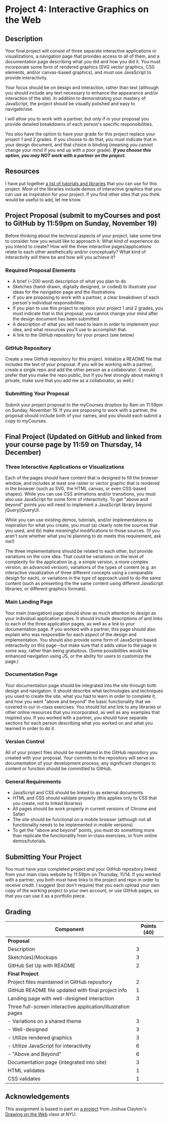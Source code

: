 # Project 4: Interactive Graphics on the Web

## Description
Your final project will consist of three separate interactive applications or visualizations, a navigation page that provides access to all of them, and a documentation page describing what you did and how you did it. You must incorporate some form of rendered graphics (SVG vector graphics, CSS elements, and/or canvas-based graphics), and must use JavaScript to provide interactivity. 

Your focus should be on design and interaction, rather than text (although you should include any text necessary to enhance the appearance and/or interaction of the site). In addition to demonstrating your mastery of JavaScript, the project should be visually polished and easy to navigate/use. 

I will allow you to work with a partner, but *only* if in your proposal you provide detailed breakdowns of each person's specific responsibilities. 

You also have the option to have your grade for this project replace your project 1 and 2 grades. If you choose to do that, you must indicate that in your design document, and that choice is binding (meaning you cannot change your mind if you end up with a poor grade). ***If you choose this option, you may NOT work with a partner on the project.***

## Resources
I have put together [a list of tutorials and libraries](project4-resources.md) that you can use for this project. Most of the libraries include demos of interactive graphics that you can use as inspiration for your project. If you find other sites that you think would be useful to add, let me know.  

## Project Proposal (submit to myCourses and post to GitHub by 11:59pm on Sunday, November 19)
Before thinking about the technical aspects of your project, take some time to consider how you would like to approach it. What kind of experience do you intend to create? How will the three interactive pages/applications relate to each other aesthetically and/or conceptually? What kind of interactivity will there be and how will you achieve it?

### Required Proposal Elements

- A brief (~200 word) description of what you plan to do
- Sketches (hand-drawn, digitally designed, or coded) to illustrate your ideas for the navigation page and the illustrations
- If you are proposing to work with a partner, a clear breakdown of each person's individual responsibilities
- If you plan to use this project to replace your project 1 and 2 grades, you must indicate that in this proposal; you cannot change your mind after the design document has been submitted
- A description of what you will  need to learn in order to implement your idea, and what resources you'll use to accomplish that. 
- A link to the GitHub repository for your project (see below)

### GitHub Repository
Create a new GitHub repository for this project. Initialize a README file that includes the text of your proposal. If you will be working with a partner, create a single repo and add the other person as a collaborator. (I would prefer that you make the repo public, but if you feel strongly about making it private, make sure that you add me as a collaborator, as well.) 

### Submitting Your Proposal
Submit your project proposal to the myCourses dropbox by 8am on 11:59pm on Sunday, November 19. If you are proposing to work with a partner, the proposal should include both of your names, and you should each submit a copy to myCourses.

## Final Project (Updated on GitHub and linked from your course page by 11:59 on Thursday, 14 December)

### Three Interactive Applications or Visualizations
Each of the pages should have content that is designed to fill the browser window, and includes at least one raster or vector graphic that is rendered in the browser (such as SVG, the HTML canvas, or even CSS-based shapes). While you can use CSS animations and/or transitions, you must also use JavaScript for some form of interactivity. To get "above and beyond" points you will need to implement a JavaScript library beyond jQuery/jQueryUI. 

While you can use existing demos, tutorials, and/or implementations as inspiration for what you create, you must (a) clearly note the sources that you used, and (b) make *meaningful* modifications to those sources. (If you aren't sure whether what you're planning to do meets this requirement, ask me!)

The three implementations should be related to each other, but provide variations on the core idea. That could be variations on the level of complexity for the application (e.g. a simple version, a more complex version, an advanced version), variations of the types of content (e.g. an interactive visualization of three different concepts using a comparable design for each), or variations in the type of approach used to do the same content (such as presenting the the same content using different JavaScript libraries, or different graphics formats). 

### Main Landing Page
Your main (navigation) page should show as much attention to design as your individual application pages. It should include descriptions of and links to each of the three application pages, as well as a link to your documentation page. If you worked with a partner, this page should also explain who was responsible for each aspect of the design and implementation.  You should also provide some form of JavaScript-based interactivity on this page--but make sure that it adds value to the page in some way, rather than being gratuitous. (Some possibilities would be enhanced navigation using JS, or the ability for users to customize the page.)

### Documentation Page
Your documentation page should be integrated into the site through both design and navigation. It should describe what technologies and techniques you used to create the site, what you had to learn in order to complete it, and how you went "above and beyond" the basic functionality that we covered in our in-class exercises. You should list and link to any libraries or other online resources that you incorporated, as well as any examples that inspired you. If you worked with a partner, you should have separate sections for each person describing what you worked on and what you learned in order to do it. 

### Version Control
All of your project files should be maintained in the GitHub repository you created with your proposal. Your commits to the repository will serve as documentation of your development process; any significant changes to content or function should be committed to GitHub. 

### General Requirements
- JavaScript and CSS should be linked to as external documents
- HTML and CSS should validate properly (this applies only to CSS that you create, not to linked libraries)
- All pages should be work properly in current versions of Chrome and Safari
- The site should be functional on a mobile browser (although not all functionality needs to be implemented in mobile versions)
- To get the "above and beyond" points, you must do something more than replicate the functionality from in-class exercises, or from online demos/tutorials. 

## Submitting Your Project
You must have your completed project *and* your GitHub repository linked from your main class website by 11:59pm on Thursday, 11/14. If you worked with a partner, you both must have links to the project and repo in order to receive credit. I suggest (but don't require) that you each upload your own copy of the working project to your own account, or use GitHub pages, so that you can use it as a portfolio piece. 

## Grading
Component | Points (40) |
--------- | --------------------------- |
**Proposal** ||
Description | 3 |
Sketch(es)/Mockups | 3 |
GitHub Set Up with README | 2 |
**Final Project** ||
Project files maintained in GitHub repository | 2 |
GitHub README file updated with final project info | 1 | 
Landing page with well-designed interaction | 3 |
Three full-screen interactive application/illustration pages ||
\- Variations on a shared theme | 3 |
\- Well-designed | 3 |
\- Utilize rendered graphics | 3 |
\- Utilize JavaScript for interactivity | 6 |
\- "Above and Beyond" | 6 |
Documentation page (integrated into site) | 3 |
HTML validates | 1 |
CSS validates | 1 |



## Acknowledgements
This assignment is based in part on [a project](http://cs.nyu.edu/courses/spring17/CSCI-UA.0380-002/assignments/final-project/) from Joshua Clayton's [Drawing on the Web](http://cs.nyu.edu/courses/spring17/CSCI-UA.0380-002/) class at NYU. 
